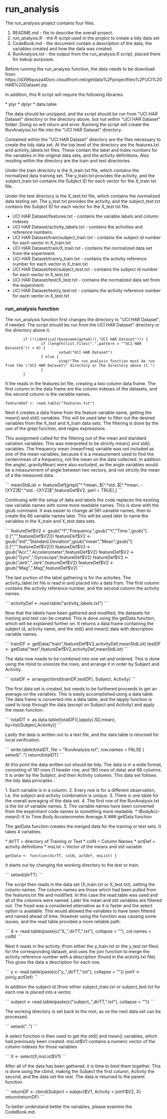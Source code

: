 # run_analysis
 
<p>The run_analysis project contains four files.</p>

1. README.md - file to describe the overall project.
2. run_analysis.R - the R script used in the project to create a tidy data set
3. CodeBook.md - the document contain a description of the data, the variables created and how the data was created.
4. RunAnalysis.txt - the output from the run_analysis.R script, placed there for bakup purposes.

<p>Before running the run_analysis function, the data needs to be download from:
https://d396qusza40orc.cloudfront.net/getdata%2Fprojectfiles%2FUCI%20HAR%20Dataset.zip </p>

<p>In addition, this R script will require the following libraries:</p>
* plyr
* dplyr
* data.table

<p>The data should be unzipped, and the script should be run from "UCI HAR Dataset" directory or the directory above, but not within "UCI HAR Dataset" folder. Doing so will return and error.  Running the script will create the RunAnalysis.txt file into the "UCI HAR Dataset" directory.</p>
<p> Contained within the "UCI HAR Dataset" directory are the files necessary to create the tidy data set.  At the top level of the directory are the features.txt and activity_labels.txt files.  These contain the label and index numbers for the variables in the original data sets, and the activity definitions.  Also residing within the directory are the train and test directories. </p>
<p>Under the train directory is the X_train.txt file, which contains the normalized data training set.  The y_train.txt provides the activity, and the subject_train.txt contains the Subject ID for each vector for the X_train txt file.</p>
<p>Under the test directory is the X_test.txt file, which contains the normalized data testing set.  The y_test.txt provides the activity, and the subject_test.txt contains the Subject ID for each vector for the X_test txt file.</p>

* UCI HAR Dataset/features.txt - contains the variable labels and column indexes
* UCI HAR Dataset/activity_labels.txt - contains the activities and reference numbers.
* UCI HAR Dataset/train/subject_train.txt - contains the subject id number for each vector in X_train.txt
* UCI HAR Dataset/train/X_train.txt - contains the normalized data set from the experiment.
* UCI HAR Dataset/train/y_train.txt - contains the activity reference number for each vector in X_train.txt
* UCI HAR Dataset/test/subject_test.txt - contains the subject id number for each vector in X_test.txt
* UCI HAR Dataset/test/X_test.txt - contains the normalized data set from the experiment.
* UCI HAR Dataset/test/y_test.txt - contains the activity reference number for each vector in X_test.txt
### run_analysis function
<p>The run_analysis function first changes the directory to "UCI HAR Dataset", if needed.  The script should be run from the UCI HAR Dataset" directory or the directory above it.</p>

```
        if (!(identical(basename(getwd()),"UCI HAR Dataset"))) {
                if (length(list.files(".",pattern = "^UCI HAR Dataset$")) > 0) {
                        setwd("UCI HAR Dataset")
                } else {
                        stop("The run_analysis function must be run from the \"UCI HAR Dataset\" directory or the directory above it.")
                }             
        }
```


<o>It the reads in the features.txt file, creating a two column data frame.  The first column in the data frame are the column indexes of the datasets, and the second column is the variable names.</p>
```
featureDef <- read.table("features.txt")
```
<p> Next it creates a data frame from the feature variable name, getting the mean() and std() variables.  This will be used later to filter out the desired variables from the X_test and X_train data sets. The filtering is done by the use of the grepl function, and regex expressions.</p>
<p>This assignment called for the filtering out of the mean and standard variation variables.  This was interpreted to be strictly mean() and std() variables.  The frequency mean (meanFreq) variable was not included as one of the mean variables, because it is a measurement used to find the center/mean of a frequency, not the mean on the data collected. In addition the angle(..gravityMean) were also excluded, as the angle variables would be a measurement of angle between two vectors, and not strictly the mean of a the measured data.</p> 
```
meanStdList <- featureDef[grepl("^.*mean..$|^.*std..$|^.*mean..-[XYZ]$|^.*std..-[XYZ]$",featureDef$V2, perl = TRUE),]
```
<p>Continuing with the setup of data and labels the code replaces the existing raw variable names with some more readable names.  This is done with the gsub command.  It was easier to change all 561 variable names, then to create the 66 variable names later.  This will be used later to name the variables in the X_train and X_test data sets.</p>
```
featureDef$V2 <- gsub("^f","Frequency.",gsub("^t","Time.",gsub("[:():]","",featureDef$V2)))
featureDef$V2 <- gsub("std","Standard.Deviation",gsub("mean","Mean",gsub("[:():]","",featureDef$V2)))
featureDef$V2 <- gsub("Acc",".Accelerometer",featureDef$V2)
featureDef$V2 <- gsub("Gyro",".Gyroscope",featureDef$V2)
featureDef$V2 <- gsub("Jerk",".Jerk",featureDef$V2)
featureDef$V2 <- gsub("Mag",".Mag",featureDef$V2)
```
<p>The last portion of the label gathering is for the activites.  The activity_label.txt file is read in and placed into a data fram.  The first column contains the activity reference number, and the second column the activity names. </p>
```
activityDef <- read.table("activity_labels.txt")
```

<p>Now that the labels have been gathered and modified, the datasets for training and test can be created.  This is done using the getData function, which will be explained further on.  It returns a data frame containing the subject id, activity name, and the std() and mean() data with description variable names. </p>
```
trainDF <- getData("train",featureDef$V2,activityDef,meanStdList)
testDF <- getData("test",featureDef$V2,activityDef,meanStdList)
```
<p>The data now needs to be combined into one set and ordered.  This is done using the rbind to unionize the rows, and arrange it in order by Subject and Activity.</p>
```
totalDF <- arrange(rbind(trainDF,testDF), Subject, Activity)
```
<p>The first data set is created, but needs to be furthered proceeds to get an average on the variables.  This is easily accomplished using a data table.  The data frame is converted into a data table, and the lapply function is used to loop through the data (except on Subject and Activity) and apply the mean function.</p>
```
totalDT <- as.data.table(totalDF)[,lapply(.SD,mean), by=list(Subject,Activity)]
```
<p>Lastly the data is written out to a text file, and the data table is returned for local verification.</p>
```
write.table(totalDT, file = "RunAnalysis.txt", row.names = FALSE )
setwd("..")
return(totalDT)
```
<p>At this point the data written out should be tidy.  The data is in a wide format, consisting of 181 rows (1 header row, and 180 rows of data)  and 68 columns.  It is order by the Subject, and then Activity columns.   This data set follows the tidy data principles :</p>
1. Each variable is in a column.
2. Every row is for a different observation, I.e. the subject and activity combination is unique.
3. There is one table for the overall averaging of the data set.
4. The first row of the RunAnalysis.txt is the list of variable names.
5. The variable names have been converted from the experiment code names to something more readable.
	* tBodyAcc-mean()-X to Time.Body.Accelerometer.Average.X
### getData function
<p>The getData function creates the merged data for the training or test sets. It takes 4 variables.</p>
* dirTT = directory of Training or Test
* colN = Column Names
* actDef = activity definitions
* msList = Vector of the means and std variable

```
getData <- function(dirTT, colN, actDef, msList) {
```
<p> It starts out by changing the working directory to the test or train.</p>
```
setwd(dirTT)
```
<p> The script then reads in the data set (X_train.txt or X_test.txt),  setting the column names.  The column names are those which had been pulled from the features.txt file and modified.  In this case the read.table was used and all of the columns were named.  Later the mean and std variables are filtered out.  The fread was a considered alternative as it is faster and the select option is available.  This would allowed the variables to have been filtered and named ahead of time.  However using the function was causing some issues, and the read table provided a more reliable path.</p>
```
X <- read.table(paste(c("X_",dirTT,".txt"), collapse = ""), col.names = colN)
```        
<p>Next it reads in the activity (from either the y_train.txt or the y_test.txt files) for the corresponding dataset, and uses the join function to merge the activity reference number with a description (found in the activity.txt file).  This gives the data a description for each row.</p>
```
y <- read.table(paste(c("y_",dirTT,".txt"), collapse = ""))
joinY <- join(y,actDef)
```
<p>In addition the subject id (from either subject_train.txt or subject_test.txt for each row is placed into a vector.</p>
```
subject <- read.table(paste(c("subject_",dirTT,".txt"), collapse = ""))
```
<p>The working directory is set back to the root, as so the next data set can be processed.</p>
```
setwd("..")
```
<p>A select function is then used to get the std() and mean() variables, which had previously  been created.  msList$V1 contains a numeric vector of the column indexes for those variables</p>
```
X <- select(X,msList$V1)
```
<p>After all of the data has been gathered, it is time to bind them together.  This is done using the cbind, making the Subject the first column, Activity the second, and the data set the rest.  The data is returned to the parent function.</p>        
```
returnDF <- cbind(Subject = subject$V1, Activity = joinY$V2, X)
return(returnDF)
```

<p>To better understand better the variables, please examine the CodeBook.md.</p>
